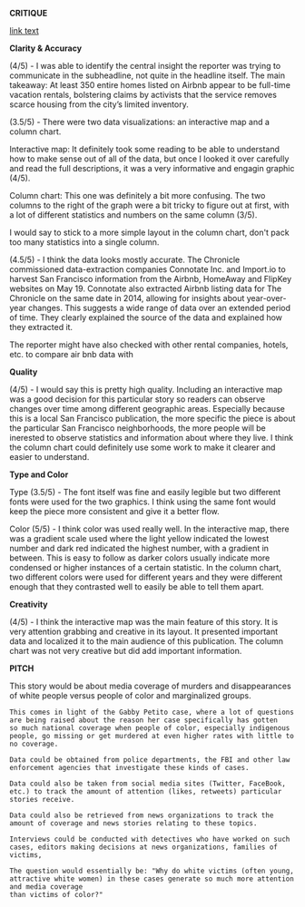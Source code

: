 __CRITIQUE__

[link text](https://www.sfchronicle.com/airbnb-impact-san-francisco-2015/#1)
  
 __Clarity & Accuracy__
  <p>(4/5) -   I was able to identify the central insight the reporter was trying to communicate in the subheadline, not quite in the headline itself.
          The main takeaway: At least 350 entire homes listed on Airbnb appear to be full-time vacation rentals, bolstering claims by activists that 
          the service removes scarce housing from the city’s limited inventory.
 <p>(3.5/5) - There were two data visualizations: an interactive map and a column chart. <p/>
          <p>Interactive map: It definitely took some reading to be able to understand how to make sense out of all of the data, but once I looked it over 
          carefully and read the full descriptions, it was a very informative and engagin graphic (4/5).<p/>
          <p>Column chart: This one was definitely a bit more confusing. The two columns to the right of the graph were a bit tricky to figure out at first, 
          with a lot of different statistics and numbers on the same column (3/5).<p>
          I would say to stick to a more simple layout in the column chart, don't pack too many statistics into a single column.
<p> (4.5/5) - I think the data looks mostly accurate. The Chronicle commissioned data-extraction companies Connotate Inc. and Import.io to harvest San Francisco information from the Airbnb, HomeAway and FlipKey websites on May 19. Connotate also extracted Airbnb listing data for The Chronicle on the same date in 2014, allowing for insights about year-over-year changes. This suggests a wide range of data over an extended period of time. They clearly explained the source of the data and explained how they extracted it.
  <p> The reporter might have also checked with other rental companies, hotels, etc. to compare air bnb data with<p/>
  
__Quality__
<p> (4/5) - I would say this is pretty high quality. Including an interactive map was a good decision for this particular story so readers can observe changes over 
  time among different geographic areas. Especially because this is a local San Francisco publication, the more specific the piece is about the particular San Francisco neighborhoods, the more people will be inerested to observe statistics and information about where they live. I think the column chart could definitely use some work to make it clearer and easier to understand. <p/>
  
  __Type and Color__
  <p> Type (3.5/5) - The font itself was fine and easily legible but two different fonts were used for the two graphics. I think using the same font would keep the piece more consistent and give it a better flow. 
  <p> Color (5/5) - I think color was used really well. In the interactive map, there was a gradient scale used where the light yellow indicated the lowest number and  dark red indicated the highest number, with a gradient in between. This is easy to follow as darker colors usually indicate more condensed or higher instances of a certain statistic. In the column chart, two different colors were used for different years and they were different enough that they contrasted well to easily be able to tell them apart.<p/>
  
  __Creativity__
  
  <p> (4/5) - I think the interactive map was the main feature of this story. It is very attention grabbing and creative in its layout. It presented important data and localized it to the main audience of this publication. The column chart was not very creative but did add important information. 
  
  
    
          
         



__PITCH__
  
This story would be about media coverage of murders and disappearances of white people versus people of color and marginalized groups. 

    This comes in light of the Gabby Petito case, where a lot of questions are being raised about the reason her case specifically has gotten 
    so much national coverage when people of color, especially indigenous people, go missing or get murdered at even higher rates with little to no coverage.

    Data could be obtained from police departments, the FBI and other law enforcement agencies that investigate these kinds of cases. 

    Data could also be taken from social media sites (Twitter, FaceBook, etc.) to track the amount of attention (likes, retweets) particular stories receive.

    Data could also be retrieved from news organizations to track the amount of coverage and news stories relating to these topics. 

    Interviews could be conducted with detectives who have worked on such cases, editors making decisions at news organizations, families of victims, 

    The question would essentially be: "Why do white victims (often young, attractive white women) in these cases generate so much more attention and media coverage 
    than victims of color?"

